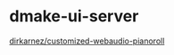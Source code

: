 dmake-ui-server
===============
[dirkarnez/customized-webaudio-pianoroll](https://github.com/dirkarnez/customized-webaudio-pianoroll)
